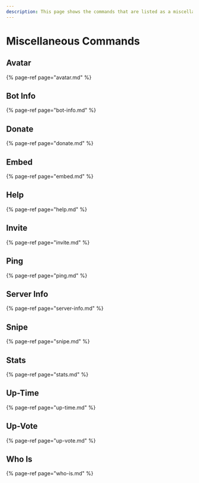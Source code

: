 ```yaml
---
description: This page shows the commands that are listed as a miscellaneous command.
---
```


# Miscellaneous Commands

## Avatar

{% page-ref page="avatar.md" %}

## Bot Info

{% page-ref page="bot-info.md" %}

## Donate

{% page-ref page="donate.md" %}

## Embed

{% page-ref page="embed.md" %}

## Help

{% page-ref page="help.md" %}

## Invite

{% page-ref page="invite.md" %}

## Ping

{% page-ref page="ping.md" %}

## Server Info

{% page-ref page="server-info.md" %}

## Snipe

{% page-ref page="snipe.md" %}

## Stats

{% page-ref page="stats.md" %}

## Up-Time

{% page-ref page="up-time.md" %}

## Up-Vote

{% page-ref page="up-vote.md" %}

## Who Is

{% page-ref page="who-is.md" %}

